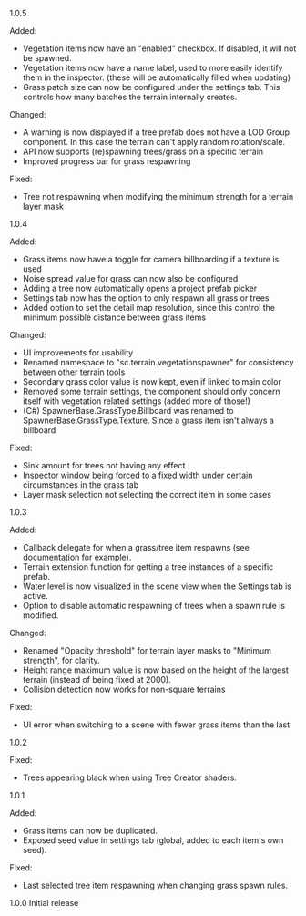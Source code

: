 1.0.5

Added:
- Vegetation items now have an "enabled" checkbox. If disabled, it will not be spawned.
- Vegetation items now have a name label, used to more easily identify them in the inspector. (these will be automatically filled when updating)
- Grass patch size can now be configured under the settings tab. This controls how many batches the terrain internally creates.

Changed:
- A warning is now displayed if a tree prefab does not have a LOD Group component. In this case the terrain can't apply random rotation/scale.
- API now supports (re)spawning trees/grass on a specific terrain
- Improved progress bar for grass respawning

Fixed:
- Tree not respawning when modifying the minimum strength for a terrain layer mask

1.0.4

Added:
- Grass items now have a toggle for camera billboarding if a texture is used
- Noise spread value for grass can now also be configured
- Adding a tree now automatically opens a project prefab picker
- Settings tab now has the option to only respawn all grass or trees
- Added option to set the detail map resolution, since this control the minimum possible distance between grass items

Changed:
- UI improvements for usability
- Renamed namespace to "sc.terrain.vegetationspawner" for consistency between other terrain tools
- Secondary grass color value is now kept, even if linked to main color
- Removed some terrain settings, the component should only concern itself with vegetation related settings (added more of those!)
- (C#) SpawnerBase.GrassType.Billboard was renamed to SpawnerBase.GrassType.Texture. Since a grass item isn't always a billboard

Fixed:
- Sink amount for trees not having any effect
- Inspector window being forced to a fixed width under certain circumstances in the grass tab
- Layer mask selection not selecting the correct item in some cases

1.0.3

Added:
- Callback delegate for when a grass/tree item respawns (see documentation for example).
- Terrain extension function for getting a tree instances of a specific prefab.
- Water level is now visualized in the scene view when the Settings tab is active.
- Option to disable automatic respawning of trees when a spawn rule is modified.

Changed:
- Renamed "Opacity threshold" for terrain layer masks to "Minimum strength", for clarity.
- Height range maximum value is now based on the height of the largest terrain (instead of being fixed at 2000).
- Collision detection now works for non-square terrains

Fixed:
- UI error when switching to a scene with fewer grass items than the last

1.0.2

Fixed:
- Trees appearing black when using Tree Creator shaders.

1.0.1

Added:
- Grass items can now be duplicated.
- Exposed seed value in settings tab (global, added to each item's own seed).

Fixed:
- Last selected tree item respawning when changing grass spawn rules.

1.0.0
Initial release